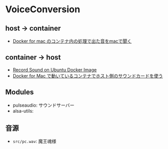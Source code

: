# VoiceConversion
## host -> container

- [Docker for mac のコンテナ内の処理で出た音をmacで聞く](https://qiita.com/Mco7777/items/18e29b98ddbc2614169b)

## container -> host

- [Record Sound on Ubuntu Docker Image](https://stackoverflow.com/questions/43312975/record-sound-on-ubuntu-docker-image)
- [Docker for Mac で動いているコンテナでホスト側のサウンドカードを使う](https://mint.hateblo.jp/entry/2018/01/09/024358)

## Modules

- pulseaudio: サウンドサーバー
- alsa-utils: 

## 音源

- `src/pc.wav`: 魔王魂様